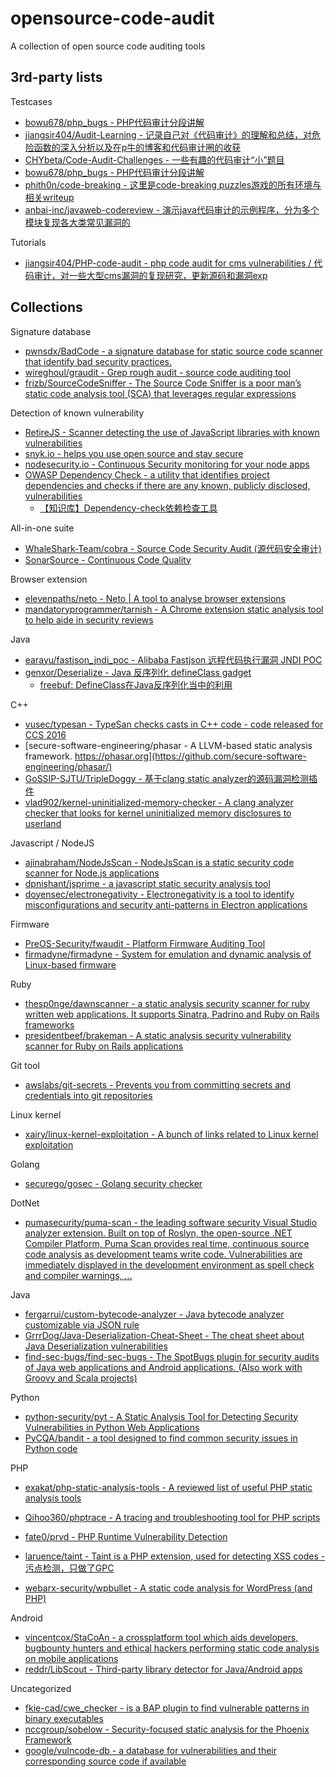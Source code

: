# opensource-code-audit

A collection of open source code auditing tools

## 3rd-party lists

Testcases

* [bowu678/php_bugs - PHP代码审计分段讲解](https://github.com/bowu678/php_bugs)
* [jiangsir404/Audit-Learning - 记录自己对《代码审计》的理解和总结，对危险函数的深入分析以及在p牛的博客和代码审计圈的收获](https://github.com/jiangsir404/Audit-Learning)
* [CHYbeta/Code-Audit-Challenges - 一些有趣的代码审计“小”题目](https://github.com/CHYbeta/Code-Audit-Challenges)
* [bowu678/php_bugs - PHP代码审计分段讲解](https://github.com/bowu678/php_bugs)
* [phith0n/code-breaking - 这里是code-breaking puzzles游戏的所有环境与相关writeup](https://github.com/phith0n/code-breaking)
* [anbai-inc/javaweb-codereview - 演示java代码审计的示例程序，分为多个模块复现各大类常见漏洞的](https://github.com/anbai-inc/javaweb-codereview)

Tutorials

* [jiangsir404/PHP-code-audit - php code audit for cms vulnerabilities / 代码审计，对一些大型cms漏洞的复现研究，更新源码和漏洞exp](https://github.com/jiangsir404/PHP-code-audit)

## Collections

Signature database

* [pwnsdx/BadCode - a signature database for static source code scanner that identify bad security practices.](https://github.com/pwnsdx/BadCode)
* [wireghoul/graudit - Grep rough audit - source code auditing tool](https://github.com/wireghoul/graudit)
* [frizb/SourceCodeSniffer - The Source Code Sniffer is a poor man’s static code analysis tool (SCA) that leverages regular expressions](https://github.com/frizb/SourceCodeSniffer)

Detection of known vulnerability

* [RetireJS - Scanner detecting the use of JavaScript libraries with known vulnerabilities](https://github.com/RetireJS/retire.js)
* [snyk.io - helps you use open source and stay secure](https://snyk.io/)
* [nodesecurity.io - Continuous Security monitoring for your node apps](https://nodesecurity.io/)
* [OWASP Dependency Check - a utility that identifies project dependencies and checks if there are any known, publicly disclosed, vulnerabilities](https://www.owasp.org/index.php/OWASP_Dependency_Check)
  * [【知识库】Dependency-check依赖检查工具](https://mp.weixin.qq.com/s/j37Y1rpQphFFSoAtbzSnMQ)

All-in-one suite

* [WhaleShark-Team/cobra - Source Code Security Audit (源代码安全审计) ](https://github.com/WhaleShark-Team/cobra)
* [SonarSource - Continuous Code Quality](https://github.com/SonarSource/sonarqube)

Browser extension

* [elevenpaths/neto - Neto | A tool to analyse browser extensions](https://github.com/elevenpaths/neto)
* [mandatoryprogrammer/tarnish - A Chrome extension static analysis tool to help aide in security reviews](https://github.com/mandatoryprogrammer/tarnish)

Java

* [earayu/fastjson_jndi_poc - Alibaba Fastjson 远程代码执行漏洞 JNDI POC](https://github.com/earayu/fastjson_jndi_poc)
* [genxor/Deserialize - Java 反序列化 defineClass gadget](https://github.com/genxor/Deserialize)
  * [freebuf: DefineClass在Java反序列化当中的利用](https://www.freebuf.com/articles/others-articles/167932.html)

C++

* [vusec/typesan - TypeSan checks casts in C++ code - code released for CCS 2016](https://github.com/vusec/typesan)
* [secure-software-engineering/phasar - A LLVM-based static analysis framework. https://phasar.org](https://github.com/secure-software-engineering/phasar/)
* [GoSSIP-SJTU/TripleDoggy - 基于clang static analyzer的源码漏洞检测插件](https://github.com/GoSSIP-SJTU/TripleDoggy)
* [vlad902/kernel-uninitialized-memory-checker - A clang analyzer checker that looks for kernel uninitialized memory disclosures to userland](https://github.com/vlad902/kernel-uninitialized-memory-checker)

Javascript / NodeJS

* [ajinabraham/NodeJsScan - NodeJsScan is a static security code scanner for Node.js applications](https://github.com/ajinabraham/NodeJsScan)
* [dpnishant/jsprime - a javascript static security analysis tool](https://github.com/dpnishant/jsprime)
* [doyensec/electronegativity - Electronegativity is a tool to identify misconfigurations and security anti-patterns in Electron applications](https://github.com/doyensec/electronegativity)

Firmware

* [PreOS-Security/fwaudit - Platform Firmware Auditing Tool](https://github.com/PreOS-Security/fwaudit)
* [firmadyne/firmadyne - System for emulation and dynamic analysis of Linux-based firmware](https://github.com/firmadyne/firmadyne)

Ruby

* [thesp0nge/dawnscanner - a static analysis security scanner for ruby written web applications. It supports Sinatra, Padrino and Ruby on Rails frameworks](https://github.com/thesp0nge/dawnscanner)
* [presidentbeef/brakeman - A static analysis security vulnerability scanner for Ruby on Rails applications](https://github.com/presidentbeef/brakeman)

Git tool

* [awslabs/git-secrets - Prevents you from committing secrets and credentials into git repositories](https://github.com/awslabs/git-secrets)

Linux kernel

* [xairy/linux-kernel-exploitation - A bunch of links related to Linux kernel exploitation](https://github.com/xairy/linux-kernel-exploitation)

Golang

* [securego/gosec - Golang security checker](https://github.com/securego/gosec)

DotNet

* [pumasecurity/puma-scan - the leading software security Visual Studio analyzer extension. Built on top of Roslyn, the open-source .NET Compiler Platform, Puma Scan provides real time, continuous source code analysis as development teams write code. Vulnerabilities are immediately displayed in the development environment as spell check and compiler warnings, ...](https://github.com/pumasecurity/puma-scan)

Java

* [fergarrui/custom-bytecode-analyzer - Java bytecode analyzer customizable via JSON rule](https://github.com/fergarrui/custom-bytecode-analyzer)
* [GrrrDog/Java-Deserialization-Cheat-Sheet - The cheat sheet about Java Deserialization vulnerabilities](https://github.com/GrrrDog/Java-Deserialization-Cheat-Sheet)
* [find-sec-bugs/find-sec-bugs - The SpotBugs plugin for security audits of Java web applications and Android applications. (Also work with Groovy and Scala projects)](https://github.com/find-sec-bugs/find-sec-bugs)

Python

* [python-security/pyt - A Static Analysis Tool for Detecting Security Vulnerabilities in Python Web Applications](https://github.com/python-security/pyt)
* [PyCQA/bandit - a tool designed to find common security issues in Python code](https://github.com/PyCQA/bandit)

PHP

* [exakat/php-static-analysis-tools - A reviewed list of useful PHP static analysis tools](https://github.com/exakat/php-static-analysis-tools)

* [Qihoo360/phptrace - A tracing and troubleshooting tool for PHP scripts](https://github.com/Qihoo360/phptrace)
* [fate0/prvd - PHP Runtime Vulnerability Detection](https://github.com/fate0/prvd)
* [laruence/taint - Taint is a PHP extension, used for detecting XSS codes - 污点检测，只做了GPC](https://github.com/laruence/taint)
* [webarx-security/wpbullet - A static code analysis for WordPress (and PHP)](https://github.com/webarx-security/wpbullet)

Android

* [vincentcox/StaCoAn - a crossplatform tool which aids developers, bugbounty hunters and ethical hackers performing static code analysis on mobile applications](https://github.com/vincentcox/StaCoAn)
* [reddr/LibScout - Third-party library detector for Java/Android apps](https://github.com/reddr/LibScout)

Uncategorized

* [fkie-cad/cwe_checker - is a BAP plugin to find vulnerable patterns in binary executables](https://github.com/fkie-cad/cwe_checker)
* [nccgroup/sobelow - Security-focused static analysis for the Phoenix Framework](https://github.com/nccgroup/sobelow)
* [google/vulncode-db - a database for vulnerabilities and their corresponding source code if available](https://github.com/google/vulncode-db)


